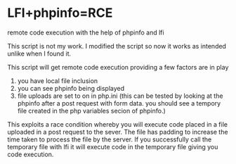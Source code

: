 # LFI+phpinfo=RCE
remote code execution with the help of phpinfo and lfi

This script is not my work. 
I modified the script so now it works as intended unlike when I found it.

This script will get remote code execution providing a few factors are in play
1. you have local file inclusion
2. you can see phpinfo being displayed
3. file uploads are set to on in php.ini (this can be tested by looking at the phpinfo after a post request with form data. you should see a tempory file created in the php variables secion of phpinfo.)

This exploits a race condition whereby you will execute code placed in a file uploaded in a post request to the sever. The file has padding to increase the time taken to process the file by the server. If you successfully call the temporary file with lfi it will execute code in the temporary file giving you code execution.  
